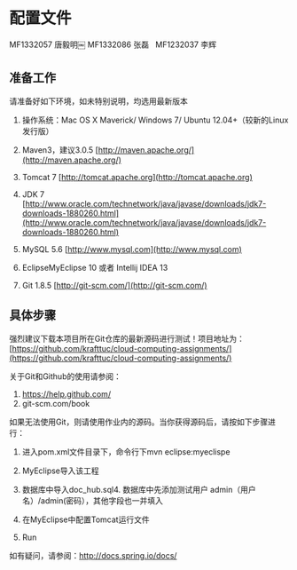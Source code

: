 ﻿# 配置文件

MF1332057 唐毅明￼ MF1332086 张磊   MF1232037 李辉  

## 准备工作

请准备好如下环境，如未特别说明，均选用最新版本


1. 操作系统：Mac OS X Maverick/ Windows 7/ Ubuntu 12.04+（较新的Linux发行版） 

2. Maven3，建议3.0.5 [http://maven.apache.org/](http://maven.apache.org/)

3. Tomcat 7 [http://tomcat.apache.org](http://tomcat.apache.org)

4. JDK 7 [http://www.oracle.com/technetwork/java/javase/downloads/jdk7-downloads-1880260.html](http://www.oracle.com/technetwork/java/javase/downloads/jdk7-downloads-1880260.html)

5. MySQL 5.6 [http://www.mysql.com](http://www.mysql.com)

6. EclipseMyEclipse 10 或者 Intellij IDEA 13

7. Git 1.8.5 [http://git-scm.com/](http://git-scm.com/)


## 具体步骤

强烈建议下载本项目所在Git仓库的最新源码进行测试！项目地址为：[https://github.com/krafttuc/cloud-computing-assignments/](https://github.com/krafttuc/cloud-computing-assignments/)


关于Git和Github的使用请参阅：

1. https://help.github.com/
2. git-scm.com/book


如果无法使用Git，则请使用作业内的源码。当你获得源码后，请按如下步骤进行：
1. 进入pom.xml文件目录下，命令行下mvn eclipse:myeclispe
2. MyEclipse导入该工程
3. 数据库中导入doc_hub.sql4. 数据库中先添加测试用户 admin（用户名）/admin(密码），其他字段也一并填入

5. 在MyEclipse中配置Tomcat运行文件

6. Run

如有疑问，请参阅：http://docs.spring.io/docs/